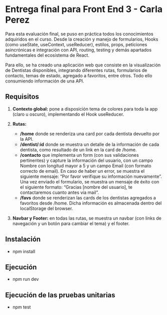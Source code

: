 # Entrega final para Front End 3 - Carla Perez

Para esta evaluación final, se puso en práctica todos los conocimientos adquiridos en el curso. Desde la creación y manejo de formularios, Hooks (como useState, useContext, useReducer), estilos, props, peticiones asincrónicas e integración con API, routing, testing y demás apartados fundamentales del ecosistema de React. 

Para ello, se ha creado una aplicación web que consiste en la visualización de Dentistas disponibles, integrando diferentes rutas, formularios de contacto, temas de estado, agregado a favoritos, entre otros. Todo ello consumiendo información de una API. 

## Requisitos

1) **Contexto global:** pone a disposición tema de colores para toda la app (claro u oscuro), implementando el Hook useReducer.
2) **Rutas:** 
   - **/home**	donde se renderiza una card por cada dentista devuelto por la API.
   - **/dentist/:id** donde se muestra un detalle de la información de cada dentista, como resultado de un link en la card de /home.
   - **/contacto** que implementa un form (con sus validaciones pertinentes) y capture la información del usuario, con un campo Nombre con longitud mayor a 5 y un campo Email (con formato correcto de email). En caso de haber un error, se muestra el siguiente mensaje: “Por favor verifique su información nuevamente”. Una vez enviado el formulario, se muestra un mensaje de éxito con el siguiente formato: “Gracias [nombre del usuario], te contactaremos cuanto antes vía mail”.
   - **/favs** donde se renderizan las cards de los dentistas agregados a favoritos desde /home. Dicha información es almacenada dentro del localStorage del browser.

3) **Navbar y Footer:** en todas las rutas, se muestra un navbar (con links de navegación y un botón para cambiar el tema) y el footer.

## Instalación
- npm install
## Ejecución
- npm run dev

## Ejecución de las pruebas unitarias
- npm test


